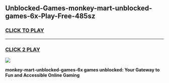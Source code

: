 
## Unblocked-Games-monkey-mart-unblocked-games-6x-Play-Free-485sz
<h3>
<a href="https://premium76.site?title=monkey-mart-unblocked-games-6x&ref=10A">CLICK TO PLAY</a></h3>
<hr>

<h3>
<a href="https://premium76.site?title=monkey-mart-unblocked-games-6x&ref=10A">CLICK 2 PLAY</a>
  
</h3>

<a href="https://premium76.site?title=monkey-mart-unblocked-games-6x&ref=10A"><img src="https://clearcache.store/games.png"></a>


**monkey-mart-unblocked-games-6x games unblocked: Your Gateway to Fun and Accessible Online Gaming**
